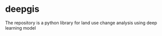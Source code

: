 # deepgis
The repository is a python library for land use change analysis using deep learning model
